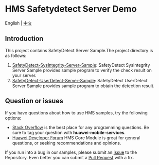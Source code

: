 # HMS Safetydetect Server Demo

English | [中文](https://github.com/HMS-Core/hms-safetydetect-demo-java/blob/master/README_ZH.md)

## Introduction

This project contains SafetyDetect Server Sample.The project directory is as follows:

1. [SafetyDetect-SysIntegrity-Server-Sample](https://github.com/HMS-Core/hms-safetydetect-demo-java/tree/master/SafetyDetect-SysIntegrity-Server-Sample): SafetyDetect SysIntegrity Server Sample provides sample program to verify the check result on your server.
2. [SafetyDetect-UserDetect-Server-Sample](https://github.com/HMS-Core/hms-safetydetect-demo-java/tree/master/SafetyDetect-UserDetect-Server-Sample): SafetyDetect UserDetect Server Sample provides sample program to obtain the detection result.

## Question or issues
If you have questions about how to use HMS samples, try the following options:
- [Stack Overflow](https://stackoverflow.com/questions/tagged/huawei-mobile-services) is the best place for any programming questions. Be sure to tag your question with 
**huawei-mobile-services**.
- [Huawei Developer Forum](https://forums.developer.huawei.com/forumPortal/en/home?fid=0101187876626530001) HMS Core Module is great for general questions, or seeking recommendations and opinions.

If you run into a bug in our samples, please submit an [issue](https://github.com/HMS-Core/hms-safetydetect-demo-java/issues) to the Repository. Even better you can submit a [Pull Request](https://github.com/HMS-Core/hms-safetydetect-demo-java/pulls) with a fix.
